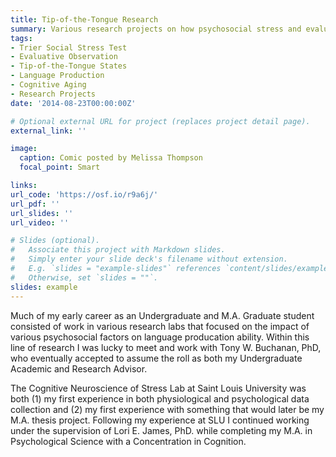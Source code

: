 ```yaml
---
title: Tip-of-the-Tongue Research
summary: Various research projects on how psychosocial stress and evaluative observation impact tip-of-the-tongue states.
tags:
- Trier Social Stress Test
- Evaluative Observation
- Tip-of-the-Tongue States
- Language Production
- Cognitive Aging
- Research Projects
date: '2014-08-23T00:00:00Z'

# Optional external URL for project (replaces project detail page).
external_link: ''

image:
  caption: Comic posted by Melissa Thompson
  focal_point: Smart

links:
url_code: 'https://osf.io/r9a6j/'
url_pdf: ''
url_slides: ''
url_video: ''

# Slides (optional).
#   Associate this project with Markdown slides.
#   Simply enter your slide deck's filename without extension.
#   E.g. `slides = "example-slides"` references `content/slides/example-slides.md`.
#   Otherwise, set `slides = ""`.
slides: example
---
```


Much of my early career as an Undergraduate and M.A. Graduate student consisted of work in various research labs that focused on the impact of various psychosocial factors on language producation ability. Within this line of research I was lucky to meet and work with Tony W. Buchanan, PhD, who eventually accepted to assume the roll as both my Undergraduate Academic and Research Advisor.

The Cognitive Neuroscience of Stress Lab at Saint Louis University was both (1) my first experience in both physiological and psychological data collection and (2) my first experience with something that would later be my M.A. thesis project. Following my experience at SLU I continued working under the supervision of Lori E. James, PhD. while completing my M.A. in Psychological Science with a Concentration in Cognition.

